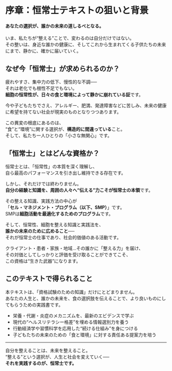 # 序章：恒常士テキストの狙いと背景

#### あなたの選択が、誰かの未来の道しるべとなる。

いま、私たちが“整える”ことで、変わるのは自分だけではない。  
その整いは、身近な誰かの健康に、そしてこれから生まれてくる子供たちの未来にまで、静かに、確かに届いていく。

## なぜ今「恒常士」が求められるのか？

疲れやすさ、集中力の低下、慢性的な不調──  
それは老化でも根性不足でもない。  
**細胞の恒常性が、日々の食と環境によって静かに崩れている証**です。

今や子どもたちでさえ、アレルギー、肥満、発達障害などに苦しみ、未来の健康に希望を持てない社会が現実のものとなりつつあります。

この異変の根底にあるのは、  
“食”と“環境”に関する選択が、**構造的に間違っている**こと。  
そして、私たち一人ひとりの「小さな無関心」です。

## 「恒常士」とはどんな資格か？

恒常士とは、「恒常性」の本質を深く理解し、  
自ら最高のパフォーマンスを引き出し維持できる存在です。  

しかし、それだけでは終わりません。  
**自分の経験と知識を、周囲の人々へ“伝える”力こそが恒常士の本領**です。

その整える知識、実践方法の中心が  
「**セル・マネジメント・プログラム（以下、SMP）**」です。  
SMPは**細胞活動を最適化するためのプログラム**です。

そして、恒常性、細胞を整える知識と実践法を、  
**誰かの未来のために広めること**──  
それが恒常士の仕事であり、社会的価値のある活動です。

クライアント・患者・家族・地域…その誰かに「整える力」を届け、  
その対価としてしっかりと評価を受け取ることができてこそ、  
この資格は“生きた武器”になります。

## このテキストで得られること

本テキストは、「資格試験のための知識」だけにとどまりません。  
あなたの人生と、誰かの未来を、食の選択肢を伝えることで、より良いものにしてもらうための実践書です。

-  栄養・代謝・炎症のメカニズムを、最新のエビデンスで学ぶ  
-  現代の“ヘルスリテラシー格差”を埋める情報選別力を養う  
-  行動経済学や習慣科学を応用した“続ける仕組み”を身につける  
-  子どもたちの未来のための「食と環境」に対する責任ある提案力を培う  

---

自分を整えることは、未来を整えること。  
“整える”という選択が、人生と社会を変えていく──  
**それを実践するのが、恒常士です。**

